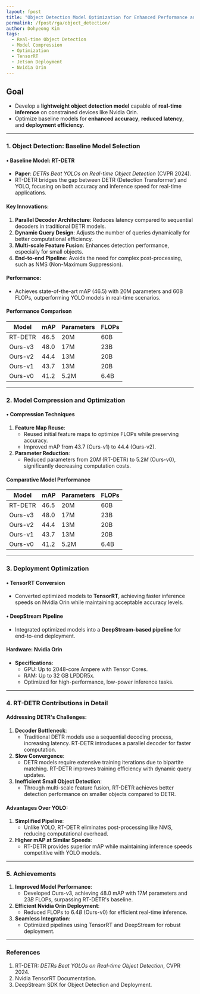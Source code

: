 ```yaml
---
layout: fpost
title: "Object Detection Model Optimization for Enhanced Performance and Efficient Inference on Nvidia Orin"
permalink: /fpost/rga/object_detection/
author: Dohyeong Kim
tags:   
  - Real-time Object Detection
  - Model Compression
  - Optimization
  - TensorRT
  - Jetson Deployment
  - Nvidia Orin
---
```


## Goal
- Develop a **lightweight object detection model** capable of **real-time inference** on constrained devices like Nvidia Orin.
- Optimize baseline models for **enhanced accuracy**, **reduced latency**, and **deployment efficiency**.

---

### 1. Object Detection: Baseline Model Selection

#### • Baseline Model: RT-DETR
- **Paper**: *DETRs Beat YOLOs on Real-time Object Detection* (CVPR 2024).
- RT-DETR bridges the gap between DETR (Detection Transformer) and YOLO, focusing on both accuracy and inference speed for real-time applications.

#### **Key Innovations**:
1. **Parallel Decoder Architecture**: Reduces latency compared to sequential decoders in traditional DETR models.
2. **Dynamic Query Design**: Adjusts the number of queries dynamically for better computational efficiency.
3. **Multi-scale Feature Fusion**: Enhances detection performance, especially for small objects.
4. **End-to-end Pipeline**: Avoids the need for complex post-processing, such as NMS (Non-Maximum Suppression).

#### **Performance**:
- Achieves state-of-the-art mAP (46.5) with 20M parameters and 60B FLOPs, outperforming YOLO models in real-time scenarios.

#### **Performance Comparison**
| Model       | mAP  | Parameters | FLOPs   |
|-------------|-------|------------|---------|
| RT-DETR     | 46.5  | 20M        | 60B     |
| Ours-v3     | 48.0  | 17M        | 23B     |
| Ours-v2     | 44.4  | 13M        | 20B     |
| Ours-v1     | 43.7  | 13M        | 20B     |
| Ours-v0     | 41.2  | 5.2M       | 6.4B    |

---

### 2. Model Compression and Optimization

#### • Compression Techniques
1. **Feature Map Reuse**:
   - Reused initial feature maps to optimize FLOPs while preserving accuracy.
   - Improved mAP from $43.7$ (Ours-v1) to $44.4$ (Ours-v2).
2. **Parameter Reduction**:
   - Reduced parameters from $20M$ (RT-DETR) to $5.2M$ (Ours-v0), significantly decreasing computation costs.

#### **Comparative Model Performance**
| Model       | mAP    | Parameters | FLOPs  |
|-------------|--------|------------|--------|
| RT-DETR     | 46.5   | 20M        | 60B    |
| Ours-v3     | 48.0   | 17M        | 23B    |
| Ours-v2     | 44.4   | 13M        | 20B    |
| Ours-v1     | 43.7   | 13M        | 20B    |
| Ours-v0     | 41.2   | 5.2M       | 6.4B   |

---

### 3. Deployment Optimization

#### • TensorRT Conversion
- Converted optimized models to **TensorRT**, achieving faster inference speeds on Nvidia Orin while maintaining acceptable accuracy levels.

#### • DeepStream Pipeline
- Integrated optimized models into a **DeepStream-based pipeline** for end-to-end deployment.

#### **Hardware: Nvidia Orin**
- **Specifications**:
  - GPU: Up to 2048-core Ampere with Tensor Cores.
  - RAM: Up to 32 GB LPDDR5x.
  - Optimized for high-performance, low-power inference tasks.

---

### 4. RT-DETR Contributions in Detail

#### **Addressing DETR's Challenges**:
1. **Decoder Bottleneck**:
   - Traditional DETR models use a sequential decoding process, increasing latency. RT-DETR introduces a parallel decoder for faster computation.
2. **Slow Convergence**:
   - DETR models require extensive training iterations due to bipartite matching. RT-DETR improves training efficiency with dynamic query updates.
3. **Inefficient Small Object Detection**:
   - Through multi-scale feature fusion, RT-DETR achieves better detection performance on smaller objects compared to DETR.

#### **Advantages Over YOLO**:
1. **Simplified Pipeline**:
   - Unlike YOLO, RT-DETR eliminates post-processing like NMS, reducing computational overhead.
2. **Higher mAP at Similar Speeds**:
   - RT-DETR provides superior mAP while maintaining inference speeds competitive with YOLO models.

---

### 5. Achievements

1. **Improved Model Performance**:
   - Developed Ours-v3, achieving $48.0$ mAP with $17M$ parameters and $23B$ FLOPs, surpassing RT-DETR's baseline.
2. **Efficient Nvidia Orin Deployment**:
   - Reduced FLOPs to $6.4B$ (Ours-v0) for efficient real-time inference.
3. **Seamless Integration**:
   - Optimized pipelines using TensorRT and DeepStream for robust deployment.

---

### References
1. RT-DETR: *DETRs Beat YOLOs on Real-time Object Detection*, CVPR 2024.
2. Nvidia TensorRT Documentation.
3. DeepStream SDK for Object Detection and Deployment.
